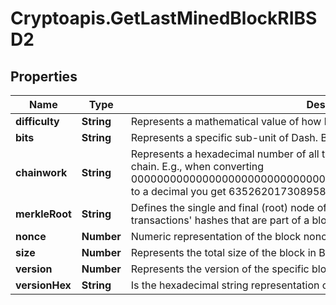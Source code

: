# Cryptoapis.GetLastMinedBlockRIBSD2

## Properties

Name | Type | Description | Notes
------------ | ------------- | ------------- | -------------
**difficulty** | **String** | Represents a mathematical value of how hard it is to find a valid hash for this block. | 
**bits** | **String** | Represents a specific sub-unit of Dash. Bits have two-decimal precision. | 
**chainwork** | **String** | Represents a hexadecimal number of all the hashes necessary to produce the current chain. E.g., when converting 0000000000000000000000000000000000000000000086859f7a841475b236fd to a decimal you get 635262017308958427068157 hashes, or 635262 exahashes. | 
**merkleRoot** | **String** | Defines the single and final (root) node of a Merkle tree. It is the combined hash of all transactions&#39; hashes that are part of a blockchain block. | 
**nonce** | **Number** | Numeric representation of the block nonce | 
**size** | **Number** | Represents the total size of the block in Bytes. | 
**version** | **Number** | Represents the version of the specific block on the blockchain. | 
**versionHex** | **String** | Is the hexadecimal string representation of the block&#39;s version. | 


